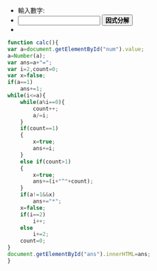 <script src="js/factorization.js"></script>

* <div class="row">
        <div class="col s1 m12">
          <div class="card blue darken-3">
            <div class="card-content white-text">
				<span class="card-title">輸入數字:</span>
            </div>
          </div>
        </div>
      </div>
* <input type="text" id="num"></input>
<button onclick="calc()" class="waves-effect waves-light btn">**因式分解**</button>
* <div class="row">
        <div class="col s1 m12">
          <div class="card blue darken-3">
            <div class="card-content white-text">
				<span id="ans" class="card-title"></span>
            </div>
          </div>
        </div>
      </div>

```javascript
function calc(){
var a=document.getElementById("num").value;
a=Number(a);
var ans=a+"=";
var i=2,count=0;
var x=false;
if(a==1)
	ans+=1;
while(i<=a){
	while(a%i==0){
		count++;
		a/=i;
	}
	if(count==1)
	{
		x=true;
		ans+=i;
	}
	else if(count>1)
	{
		x=true;
		ans+=(i+"^"+count);
	}
	if(a!=1&&x)
		ans+="*";
	x=false;
	if(i==2)
		i++;
	else
		i+=2;
	count=0;
}
document.getElementById("ans").innerHTML=ans;
}
```